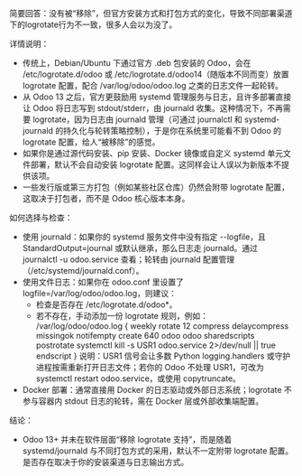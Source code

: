 简要回答：没有被“移除”，但官方安装方式和打包方式的变化，导致不同部署渠道下的logrotate行为不一致，很多人会以为没了。

详情说明：
- 传统上，Debian/Ubuntu 下通过官方 .deb 包安装的 Odoo，会在 /etc/logrotate.d/odoo 或 /etc/logrotate.d/odoo14（随版本不同而变）放置 logrotate 配置，配合 /var/log/odoo/odoo.log 之类的日志文件一起轮转。
- 从 Odoo 13 之后，官方更鼓励用 systemd 管理服务与日志，且许多部署直接让 Odoo 将日志写到 stdout/stderr，由 journald 收集。这种情况下，不再需要 logrotate，因为日志由 journald 管理（可通过 journalctl 和 systemd-journald 的持久化与轮转策略控制），于是你在系统里可能看不到 Odoo 的 logrotate 配置，给人“被移除”的感觉。
- 如果你是通过源代码安装、pip 安装、Docker 镜像或自定义 systemd 单元文件部署，默认不会自动安装 logrotate 配置。这同样会让人误以为新版本不提供该项。
- 一些发行版或第三方打包（例如某些社区仓库）仍然会附带 logrotate 配置，这取决于打包者，而不是 Odoo 核心版本本身。

如何选择与检查：
- 使用 journald：如果你的 systemd 服务文件中没有指定 --logfile，且 StandardOutput=journal 或默认继承，那么日志走 journald。通过 journalctl -u odoo.service 查看；轮转由 journald 配置管理（/etc/systemd/journald.conf）。
- 使用文件日志：如果你在 odoo.conf 里设置了 logfile=/var/log/odoo/odoo.log，则建议：
  - 检查是否存在 /etc/logrotate.d/odoo*。
  - 若不存在，手动添加一份 logrotate 规则，例如：
    /var/log/odoo/odoo.log {
        weekly
        rotate 12
        compress
        delaycompress
        missingok
        notifempty
        create 640 odoo odoo
        sharedscripts
        postrotate
            systemctl kill -s USR1 odoo.service 2>/dev/null || true
        endscript
    }
    说明：USR1 信号会让多数 Python logging.handlers 或守护进程按需重新打开日志文件；若你的 Odoo 不处理 USR1，可改为 systemctl restart odoo.service，或使用 copytruncate。
- Docker 部署：通常直接用 Docker 的日志驱动或外部日志系统；logrotate 不参与容器内 stdout 日志的轮转，需在 Docker 层或外部收集端配置。

结论：
- Odoo 13+ 并未在软件层面“移除 logrotate 支持”，而是随着 systemd/journald 与不同打包方式的采用，默认不一定附带 logrotate 配置。是否存在取决于你的安装渠道与日志输出方式。
